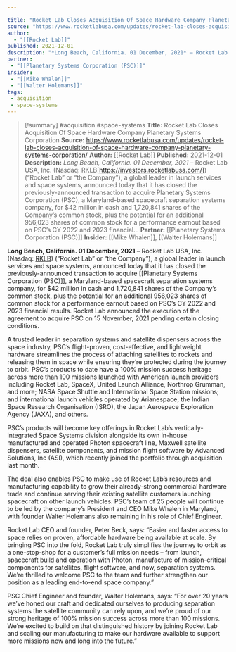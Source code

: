 ```yaml
---

title: "Rocket Lab Closes Acquisition Of Space Hardware Company Planetary Systems Corporation "
source: "https://www.rocketlabusa.com/updates/rocket-lab-closes-acquisition-of-space-hardware-company-planetary-systems-corporation/"
author:
  - "[[Rocket Lab]]"
published: 2021-12-01
description: "*Long Beach, California. 01 December, 2021* – Rocket Lab USA, Inc. (Nasdaq: RKLB[https://investors.rocketlabusa.com/]) (“Rocket Lab” or “the Company”), a global leader in launch services and space systems, announced today that it has closed the previously-announced transaction to acquire Planetary Systems Corporation (PSC), a Maryland-based spacecraft separation systems company, for $42 million in cash and 1,720,841 shares of the Company’s common stock, plus the potential for an additional 956,023 shares of common stock for a performance earnout based on PSC’s CY 2022 and 2023 financial..."
partner: 
 - "[[Planetary Systems Corporation (PSC)]]"
insider:
 - "[[Mike Whalen]]"
 - "[[Walter Holemans]]"
tags:
 - acquisition
 - space-systems
---
```

>[!summary]
#acquisition #space-systems
**Title:** Rocket Lab Closes Acquisition Of Space Hardware Company Planetary Systems Corporation 
**Source:** https://www.rocketlabusa.com/updates/rocket-lab-closes-acquisition-of-space-hardware-company-planetary-systems-corporation/
**Author:** [[Rocket Lab]]
**Published:** 2021-12-01
**Description:** *Long Beach, California. 01 December, 2021* – Rocket Lab USA, Inc. (Nasdaq: RKLB[https://investors.rocketlabusa.com/]) (“Rocket Lab” or “the Company”), a global leader in launch services and space systems, announced today that it has closed the previously-announced transaction to acquire Planetary Systems Corporation (PSC), a Maryland-based spacecraft separation systems company, for $42 million in cash and 1,720,841 shares of the Company’s common stock, plus the potential for an additional 956,023 shares of common stock for a performance earnout based on PSC’s CY 2022 and 2023 financial...
**Partner:** [[Planetary Systems Corporation (PSC)]]
**Insider:** [[Mike Whalen]], [[Walter Holemans]]

**Long Beach, California. 01 December, 2021** – Rocket Lab USA, Inc. (Nasdaq: [RKLB](https://investors.rocketlabusa.com/)) (“Rocket Lab” or “the Company”), a global leader in launch services and space systems, announced today that it has closed the previously-announced transaction to acquire [[Planetary Systems Corporation (PSC)]], a Maryland-based spacecraft separation systems company, for $42 million in cash and 1,720,841 shares of the Company’s common stock, plus the potential for an additional 956,023 shares of common stock for a performance earnout based on PSC’s CY 2022 and 2023 financial results. Rocket Lab announced the execution of the agreement to acquire PSC on 15 November, 2021 pending certain closing conditions.

A trusted leader in separation systems and satellite dispensers across the space industry, PSC’s flight-proven, cost-effective, and lightweight hardware streamlines the process of attaching satellites to rockets and releasing them in space while ensuring they’re protected during the journey to orbit. PSC’s products to date have a 100% mission success heritage across more than 100 missions launched with American launch providers including Rocket Lab, SpaceX, United Launch Alliance, Northrop Grumman, and more; NASA Space Shuttle and International Space Station missions; and international launch vehicles operated by Arianespace, the Indian Space Research Organisation (ISRO), the Japan Aerospace Exploration Agency (JAXA), and others.

PSC’s products will become key offerings in Rocket Lab’s vertically-integrated Space Systems division alongside its own in-house manufactured and operated Photon spacecraft line, Maxwell satellite dispensers, satellite components, and mission flight software by Advanced Solutions, Inc (ASI), which recently joined the portfolio through acquisition last month.

The deal also enables PSC to make use of Rocket Lab’s resources and manufacturing capability to grow their already-strong commercial hardware trade and continue serving their existing satellite customers launching spacecraft on other launch vehicles. PSC’s team of 25 people will continue to be led by the company’s President and CEO Mike Whalen in Maryland, with founder Walter Holemans also remaining in his role of Chief Engineer.

Rocket Lab CEO and founder, Peter Beck, says: “Easier and faster access to space relies on proven, affordable hardware being available at scale. By bringing PSC into the fold, Rocket Lab truly simplifies the journey to orbit as a one-stop-shop for a customer’s full mission needs – from launch, spacecraft build and operation with Photon, manufacture of mission-critical components for satellites, flight software, and now, separation systems. We’re thrilled to welcome PSC to the team and further strengthen our position as a leading end-to-end space company.” 

PSC Chief Engineer and founder, Walter Holemans, says: “For over 20 years we’ve honed our craft and dedicated ourselves to producing separation systems the satellite community can rely upon, and we’re proud of our strong heritage of 100% mission success across more than 100 missions. We’re excited to build on that distinguished history by joining Rocket Lab and scaling our manufacturing to make our hardware available to support more missions now and long into the future.”